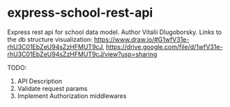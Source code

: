 # express-school-rest-api
Express rest api for school data model.
Author Vitalii Dlugoborsky.
Links to the db structure visualization:
https://www.draw.io/#G1wfV31e-rhU3C01EbZeU94sZzHFMUT9cJ,
https://drive.google.com/file/d/1wfV31e-rhU3C01EbZeU94sZzHFMUT9cJ/view?usp=sharing

TODO:
1) API Description
2) Validate request params
3) Implement Authorization middlewares